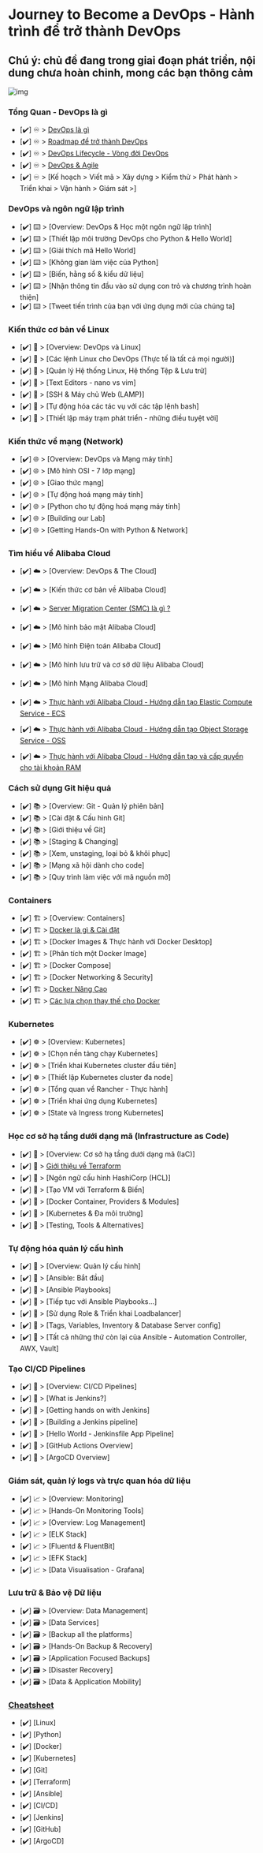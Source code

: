 # Journey to Become a DevOps - Hành trình để trở thành DevOps

## Chú ý: chủ đề đang trong giai đoạn phát triển, nội dung chưa hoàn chỉnh, mong các bạn thông cảm

![img](Overview/devops.jpeg)

### Tổng Quan - DevOps là gì

- [✔️] ♾️ > [DevOps là gì](Overview/DevOps-la-gi.md)
- [✔️] ♾️ > [Roadmap để trở thành DevOps](Overview/DevOps-Roadmap.md)
- [✔️] ♾️ > [DevOps Lifecycle - Vòng đời DevOps](Overview/DevOps-Lifecycle.md)
- [✔️] ♾️ > [DevOps & Agile](Overview/DevOps-Agile.md)
- [✔️] ♾️ > [Kế hoạch > Viết mã > Xây dựng > Kiểm thử > Phát hành > Triển khai > Vận hành > Giám sát >]

### DevOps và ngôn ngữ lập trình

- [✔️] ⌨️ > [Overview: DevOps & Học một ngôn ngữ lập trình]
- [✔️] ⌨️ > [Thiết lập môi trường DevOps cho Python & Hello World]
- [✔️] ⌨️ > [Giải thích mã Hello World]
- [✔️] ⌨️ > [Không gian làm việc của Python]
- [✔️] ⌨️ > [Biến, hằng số & kiểu dữ liệu]
- [✔️] ⌨️ > [Nhận thông tin đầu vào sử dụng con trỏ và chương trình hoàn thiện]
- [✔️] ⌨️ > [Tweet tiến trình của bạn với ứng dụng mới của chúng ta]

### Kiến thức cơ bản về Linux

- [✔️] 🐧 > [Overview: DevOps và Linux]
- [✔️] 🐧 > [Các lệnh Linux cho DevOps (Thực tế là tất cả mọi người)]
- [✔️] 🐧 > [Quản lý Hệ thống Linux, Hệ thống Tệp & Lưu trữ]
- [✔️] 🐧 > [Text Editors - nano vs vim]
- [✔️] 🐧 > [SSH & Máy chủ Web (LAMP)]
- [✔️] 🐧 > [Tự động hóa các tác vụ với các tập lệnh bash]
- [✔️] 🐧 > [Thiết lập máy trạm phát triển - những điều tuyệt vời]

### Kiến thức về mạng (Network)

- [✔️] 🌐 > [Overview: DevOps và Mạng máy tính]
- [✔️] 🌐 > [Mô hình OSI - 7 lớp mạng]
- [✔️] 🌐 > [Giao thức mạng]
- [✔️] 🌐 > [Tự động hoá mạng máy tính]
- [✔️] 🌐 > [Python cho tự động hoá mạng máy tính]
- [✔️] 🌐 > [Building our Lab]
- [✔️] 🌐 > [Getting Hands-On with Python & Network]

### Tìm hiểu về Alibaba Cloud

- [✔️] ☁️ > [Overview: DevOps & The Cloud]
- [✔️] ☁️ > [Kiến thức cơ bản về Alibaba Cloud]
- [✔️] ☁️ > [Server Migration Center (SMC) là gì ?](Cloud-Provider/Alibaba-Cloud/Server-Migration-Center-SMC-la-gi.md)
- [✔️] ☁️ > [Mô hình bảo mật Alibaba Cloud]
- [✔️] ☁️ > [Mô hình Điện toán Alibaba Cloud]
- [✔️] ☁️ > [Mô hình lưu trữ và cơ sở dữ liệu Alibaba Cloud]
- [✔️] ☁️ > [Mô hình Mạng Alibaba Cloud]
- [✔️] ☁️ > [Thực hành với Alibaba Cloud - Hướng dẫn tạo Elastic Compute Service - ECS ](Cloud-Provider/Alibaba-Cloud/Elastic-Compute-Service-ECS.md)
- [✔️] ☁️ > [Thực hành với Alibaba Cloud - Hướng dẫn tạo Object Storage Service - OSS ](Cloud-Provider/Alibaba-Cloud/Object-Storage-Service-OSS.md)

- [✔️] ☁️ > [Thực hành với Alibaba Cloud - Hướng dẫn tạo và cấp quyền cho tài khoản RAM ](Cloud-Provider/Alibaba-Cloud/Resource-Access-Management-RAM.md)
### Cách sử dụng Git hiệu quả

- [✔️] 📚 > [Overview: Git - Quản lý phiên bản]
- [✔️] 📚 > [Cài đặt & Cấu hình Git]
- [✔️] 📚 > [Giới thiệu về Git]
- [✔️] 📚 > [Staging & Changing]
- [✔️] 📚 > [Xem, unstaging, loại bỏ & khôi phục]
- [✔️] 📚 > [Mạng xã hội dành cho code]
- [✔️] 📚 > [Quy trình làm việc với mã nguồn mở]

### Containers

- [✔️] 🏗️ > [Overview: Containers]
- [✔️] 🏗️ > [Docker là gì & Cài đặt](Containers/Docker/Docker-la-gi.md)
- [✔️] 🏗️ > [Docker Images & Thực hành với Docker Desktop]
- [✔️] 🏗️ > [Phân tích một Docker Image]
- [✔️] 🏗️ > [Docker Compose]
- [✔️] 🏗️ > [Docker Networking & Security]
- [✔️] 🏗️ > [Docker Nâng Cao](Containers/Docker/Docker-nang-cao.md)
- [✔️] 🏗️ > [Các lựa chọn thay thế cho Docker](Containers/Docker/Tim-hieu-Docker-Swarm.md)

### Kubernetes

- [✔️] ☸ > [Overview: Kubernetes]
- [✔️] ☸ > [Chọn nền tảng chạy Kubernetes]
- [✔️] ☸ > [Triển khai Kubernetes cluster đầu tiên]
- [✔️] ☸ > [Thiết lập Kubernetes cluster đa node]
- [✔️] ☸ > [Tổng quan về Rancher - Thực hành]
- [✔️] ☸ > [Triển khai ứng dụng Kubernetes]
- [✔️] ☸ > [State và Ingress trong Kubernetes]

### Học cơ sở hạ tầng dưới dạng mã (Infrastructure as Code)

- [✔️] 🤖 > [Overview: Cơ sở hạ tầng dưới dạng mã (IaC)]
- [✔️] 🤖 > [Giới thiệu về Terraform](IaC/Terraform-la-gi.md)
- [✔️] 🤖 > [Ngôn ngữ cấu hình HashiCorp (HCL)]
- [✔️] 🤖 > [Tạo VM với Terraform & Biến]
- [✔️] 🤖 > [Docker Container, Providers & Modules]
- [✔️] 🤖 > [Kubernetes & Đa môi trường]
- [✔️] 🤖 > [Testing, Tools & Alternatives]

### Tự động hóa quản lý cấu hình

- [✔️] 📜 > [Overview: Quản lý cấu hình]
- [✔️] 📜 > [Ansible: Bắt đầu]
- [✔️] 📜 > [Ansible Playbooks]
- [✔️] 📜 > [Tiếp tục với Ansible Playbooks...]
- [✔️] 📜 > [Sử dụng Role & Triển khai Loadbalancer]
- [✔️] 📜 > [Tags, Variables, Inventory & Database Server config]
- [✔️] 📜 > [Tất cả những thứ còn lại của Ansible - Automation Controller, AWX, Vault]

### Tạo CI/CD Pipelines

- [✔️] 🔄 > [Overview: CI/CD Pipelines]
- [✔️] 🔄 > [What is Jenkins?]
- [✔️] 🔄 > [Getting hands on with Jenkins]
- [✔️] 🔄 > [Building a Jenkins pipeline]
- [✔️] 🔄 > [Hello World - Jenkinsfile App Pipeline]
- [✔️] 🔄 > [GitHub Actions Overview]
- [✔️] 🔄 > [ArgoCD Overview]

### Giám sát, quản lý logs và trực quan hóa dữ liệu

- [✔️] 📈 > [Overview: Monitoring]
- [✔️] 📈 > [Hands-On Monitoring Tools]
- [✔️] 📈 > [Overview: Log Management]
- [✔️] 📈 > [ELK Stack]
- [✔️] 📈 > [Fluentd & FluentBit]
- [✔️] 📈 > [EFK Stack]
- [✔️] 📈 > [Data Visualisation - Grafana]

### Lưu trữ & Bảo vệ Dữ liệu

- [✔️] 🗃️ > [Overview: Data Management]
- [✔️] 🗃️ > [Data Services]
- [✔️] 🗃️ > [Backup all the platforms]
- [✔️] 🗃️ > [Hands-On Backup & Recovery]
- [✔️] 🗃️ > [Application Focused Backups]
- [✔️] 🗃️ > [Disaster Recovery]
- [✔️] 🗃️ > [Data & Application Mobility]

### [Cheatsheet](https://github.com/vinahostvn/devops/blob/main/Cheatsheet/DevOps-Cheatsheet.md)

- [✔️] [Linux]
- [✔️] [Python]
- [✔️] [Docker]
- [✔️] [Kubernetes]
- [✔️] [Git]
- [✔️] [Terraform]
- [✔️] [Ansible]
- [✔️] [CI/CD]
- [✔️] [Jenkins]
- [✔️] [GitHub]
- [✔️] [ArgoCD]